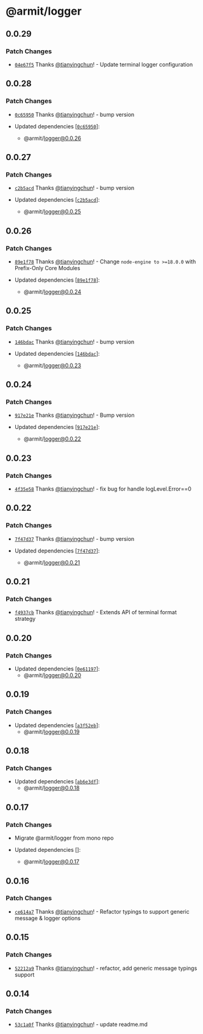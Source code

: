 # @armit/logger

## 0.0.29

### Patch Changes

- [`04e67f5`](https://github.com/armitjs/armit/commit/04e67f56cf2deee25773491dd0ffaacfe0223ace) Thanks [@tianyingchun](https://github.com/tianyingchun)! - Update terminal logger configuration

## 0.0.28

### Patch Changes

- [`0c65950`](https://github.com/armitjs/armit/commit/0c659504f80a04726a104340f66b18175c480f6d) Thanks [@tianyingchun](https://github.com/tianyingchun)! - bump version

- Updated dependencies [[`0c65950`](https://github.com/armitjs/armit/commit/0c659504f80a04726a104340f66b18175c480f6d)]:
  - @armit/logger@0.0.26

## 0.0.27

### Patch Changes

- [`c2b5acd`](https://github.com/armitjs/armit/commit/c2b5acdc24e0a57204a5c99e5a2512f1106fe166) Thanks [@tianyingchun](https://github.com/tianyingchun)! - bump version

- Updated dependencies [[`c2b5acd`](https://github.com/armitjs/armit/commit/c2b5acdc24e0a57204a5c99e5a2512f1106fe166)]:
  - @armit/logger@0.0.25

## 0.0.26

### Patch Changes

- [`89e1f78`](https://github.com/armitjs/armit/commit/89e1f7804734071648fc8ba044dd4f2b3ce8176a) Thanks [@tianyingchun](https://github.com/tianyingchun)! - Change `node-engine to >=18.0.0` with Prefix-Only Core Modules

- Updated dependencies [[`89e1f78`](https://github.com/armitjs/armit/commit/89e1f7804734071648fc8ba044dd4f2b3ce8176a)]:
  - @armit/logger@0.0.24

## 0.0.25

### Patch Changes

- [`146bdac`](https://github.com/armitjs/armit/commit/146bdacaf202e204e4fe6ff850dc66caafcc627e) Thanks [@tianyingchun](https://github.com/tianyingchun)! - bump version

- Updated dependencies [[`146bdac`](https://github.com/armitjs/armit/commit/146bdacaf202e204e4fe6ff850dc66caafcc627e)]:
  - @armit/logger@0.0.23

## 0.0.24

### Patch Changes

- [`917e21e`](https://github.com/armitjs/armit/commit/917e21e8948c2926e61d23e77474707aa262e5d1) Thanks [@tianyingchun](https://github.com/tianyingchun)! - Bump version

- Updated dependencies [[`917e21e`](https://github.com/armitjs/armit/commit/917e21e8948c2926e61d23e77474707aa262e5d1)]:
  - @armit/logger@0.0.22

## 0.0.23

### Patch Changes

- [`4f35e58`](https://github.com/armitjs/armit/commit/4f35e58aec4252ad58009a37a8a889f2b0f36c60) Thanks [@tianyingchun](https://github.com/tianyingchun)! - fix bug for handle logLevel.Error==0

## 0.0.22

### Patch Changes

- [`7f47d37`](https://github.com/armitjs/armit/commit/7f47d37743c8f010872a91bf9de90ec4c79a2263) Thanks [@tianyingchun](https://github.com/tianyingchun)! - bump version

- Updated dependencies [[`7f47d37`](https://github.com/armitjs/armit/commit/7f47d37743c8f010872a91bf9de90ec4c79a2263)]:
  - @armit/logger@0.0.21

## 0.0.21

### Patch Changes

- [`f4937cb`](https://github.com/armitjs/armit/commit/f4937cb762c0716031c6b68e3b4223629be4594b) Thanks [@tianyingchun](https://github.com/tianyingchun)! - Extends API of terminal format strategy

## 0.0.20

### Patch Changes

- Updated dependencies [[`0e61197`](https://github.com/armitjs/armit/commit/0e61197abae8518d7bba80f4b2d6fd07c4dbff62)]:
  - @armit/logger@0.0.20

## 0.0.19

### Patch Changes

- Updated dependencies [[`a3f52eb`](https://github.com/armitjs/armit/commit/a3f52eb46024e3275f906cb802d541f30506fb88)]:
  - @armit/logger@0.0.19

## 0.0.18

### Patch Changes

- Updated dependencies [[`ab6e3df`](https://github.com/armitjs/armit/commit/ab6e3dfd0e3dbaacfd442569d67b23009263fa5d)]:
  - @armit/logger@0.0.18

## 0.0.17

### Patch Changes

- Migrate @armit/logger from mono repo

- Updated dependencies []:
  - @armit/logger@0.0.17

## 0.0.16

### Patch Changes

- [`ce614a7`](https://github.com/armitjs/logger/commit/ce614a71367f261bc0e3cd2c29ede9900cd5327a) Thanks [@tianyingchun](https://github.com/tianyingchun)! - Refactor typings to support generic message & logger options

## 0.0.15

### Patch Changes

- [`52212a9`](https://github.com/armitjs/logger/commit/52212a9c6d2a2bde0102b12e6ed8a91e384a7b1c) Thanks [@tianyingchun](https://github.com/tianyingchun)! - refactor, add generic message typings support

## 0.0.14

### Patch Changes

- [`53c1a0f`](https://github.com/armitjs/logger/commit/53c1a0f56750bf6aabc3264c56b1b84581af6c11) Thanks [@tianyingchun](https://github.com/tianyingchun)! - update readme.md
